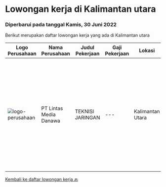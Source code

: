 
  # Lowongan kerja di Kalimantan utara

  ### Diperbarui pada tanggal Kamis, 30 Juni 2022

  Berikut merupakan daftar lowongan kerja yang ada di Kalimantan utara

  |Logo Perusahaan | Nama Perusahaan | Judul Pekerjaan | Gaji Pekerjaan | Lokasi | Deskripsi | Tanggal diunggah | Pranala |
  | -------------- | --------------- | --------------- | --------- | --------- | -------------- | ------- | ----------- |
  |![logo-perusahaan](https://image-service-cdn.seek.com.au/4cc5b4edd8a09fb41741a122f57ee79a81b9a89e/ee4dce1061f3f616224767ad58cb2fc751b8d2dc)|PT Lintas Media Danawa|TEKNISI JARINGAN|---|Kalimantan Utara|Kualifikasi: Usia maksimum saat melamar adalah 28 tahun Lulusan SMK/D3/S1 (Teknik elektro, informatika, ilmu computer) dan sejenisnya Minimal memiliki...|Sabtu, 25 Juni 2022|https://www.jobstreet.co.id/id/job/teknisi-jaringan-3923155?token=0~3dc53dd8-9044-4312-bf75-107a07766b73&sectionRank=1&jobId=jobstreet-id-job-3923155|


  [Kembali ke daftar lowongan kerja 🔙](../README.md#daftar-lowongan-kerja)
  